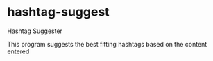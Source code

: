 # hashtag-suggest
Hashtag Suggester

This program suggests the best fitting hashtags based on the content entered 
